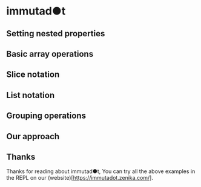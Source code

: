 # immutad●t

## Setting nested properties

## Basic array operations

## Slice notation

## List notation

## Grouping operations

## Our approach

## Thanks

Thanks for reading about immutad●t, You can try all the above examples in the REPL on our (website)[https://immutadot.zenika.com/].

